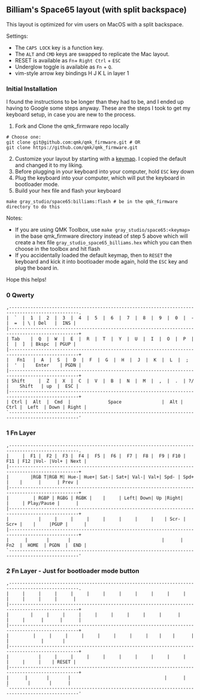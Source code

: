 ## Billiam's Space65 layout (with split backspace)

This layout is optimized for vim users on MacOS with a split backspace.

Settings:

* The `CAPS LOCK` key is a function key.
* The `ALT` and `CMD` keys are swapped to replicate the Mac layout.
* RESET is available as `Fn`+ `Right Ctrl` + `ESC`
* Underglow toggle is available as `Fn` + `Q`.
* vim-style arrow key bindings H J K L in layer 1

### Initial Installation

I found the instructions to be longer than they had to be, and I ended up having to Google some steps anyway. These are the steps I took to get my keyboard setup, in case you are new to the process.

1. Fork and Clone the qmk_firmware repo locally
```
# Choose one:
git clone git@github.com:qmk/qmk_firmware.git # OR
git clone https://github.com/qmk/qmk_firmware.git
```
2. Customize your layout by starting with a [keymap](https://github.com/qmk/qmk_firmware/tree/master/keyboards/gray_studio/space65/keymaps). I copied  the default and changed it to my liking.
3. Before plugging in your keyboard into your computer, hold `ESC` key down
4. Plug the keyboard into your computer, which will put the keyboard in bootloader mode.
5. Build your hex file and flash your keyboard
```
make gray_studio/space65:billiams:flash # be in the qmk_firmware directory to do this
```

Notes:
- If you are using QMK Toolbox, use `make gray_studio/space65:<keymap>` in the base qmk_firmware directory instead of step 5 above which will create a hex file `gray_studio_space65_billiams.hex` which you can then choose in the toolbox and hit flash
- If you accidentally loaded the default keymap, then to `RESET` the keyboard and kick it into bootloader mode again, hold the `ESC` key and plug the board in.

Hope this helps!

### 0 Qwerty
```
,------------------------------------------------------------------------------------------------.
|  `  |  1  |  2  |  3  |  4  |  5  |  6  |  7  |  8  |  9  |  0  |  -  |  =  | \ | Del   |  INS |
|------------------------------------------------------------------------------------------------+
| Tab    |  Q  |  W  |  E  |  R  |  T  |  Y  |  U  |  I  |  O  |  P  |  [  |  ]  | Bkspc  | PGUP |
|------------------------------------------------------------------------------------------------+
|   Fn1   |  A  |  S  |  D  |  F  |  G  |  H  |  J  |  K  |  L  |  ;  |  '  |    Enter    | PGDN |
|------------------------------------------------------------------------------------------------+
| Shift     |  Z  |  X  |  C  |  V  |  B  |  N  |  M  |  ,  |  .  | ?/ |    Shift   | up  |  ESC |
|------------------------------------------------------------------------------------------------+
| Ctrl |  Alt  |  Cmd  |              Space               |  Alt |  Ctrl |  Left  | Down | Right |
`------------------------------------------------------------------------------------------------'
```

### 1 Fn Layer
```
,------------------------------------------------------------------------------------------------.
|     |  F1 |  F2 |  F3 |  F4 |  F5 |  F6 |  F7 |  F8 |  F9 | F10 | F11 | F12 |Vol- |Vol+ | Next |
|------------------------------------------------------------------------------------------------+
|        |RGB T|RGB M| Hue-| Hue+| Sat-| Sat+| Val-| Val+| Spd- | Spd+ |    |      |      | Prev |
|------------------------------------------------------------------------------------------------+
|         | RGBP | RGBG | RGBK |    |     | Left| Down| Up |Right|     |     | Play/Pause |      |
|------------------------------------------------------------------------------------------------+
|           |     |     |     |     |     |     |     |    | Scr- | Scr+ |    |     |PGUP |      |
|------------------------------------------------------------------------------------------------+
|      |       |       |                                  |      |  Fn2  |  HOME  | PGDN  |  END |
`------------------------------------------------------------------------------------------------'
```

### 2 Fn Layer - Just for bootloader mode button
```
,------------------------------------------------------------------------------------------------.
|     |     |     |     |     |     |     |     |     |     |     |     |     |     |     |      |
|------------------------------------------------------------------------------------------------+
|        |     |     |     |     |     |     |     |     |      |     |     |      |      |      |
|------------------------------------------------------------------------------------------------+
|         |     |     |     |     |     |     |     |    |    |      |      |            |       |
|------------------------------------------------------------------------------------------------+
|           |     |     |     |     |     |     |     |     |     |     |     |     |    | RESET |
|------------------------------------------------------------------------------------------------+
|      |       |       |                                   |      |       |       |       |      |
`------------------------------------------------------------------------------------------------'
```
